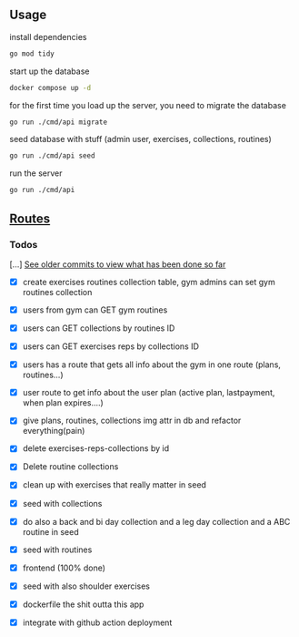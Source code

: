 ## Usage
install dependencies
``` bash
go mod tidy
```
start up the database
```bash
docker compose up -d
```
for the first time you load up the server, you need to migrate the database
```bash
go run ./cmd/api migrate
```
 seed database with stuff (admin user, exercises, collections, routines)
```bash
go run ./cmd/api seed
```
run the server
```bash
go run ./cmd/api
```
## <a href="./internal/routes/routes.go">Routes</a>

### Todos
[...] [See older commits to view what has been done so far]('https://https://github.com/xyztavo/go-gym/commits/main/')
- [x] create exercises routines collection table, gym admins can set gym routines collection
- [x] users from gym can GET gym routines 
- [x] users can GET collections by routines ID  
- [x] users can GET exercises reps by collections ID 
- [x] users has a route that gets all info about the gym in one route (plans, routines...)
- [x] user route to get info about the user plan (active plan, lastpayment, when plan expires....)
- [x] give plans, routines, collections img attr in db and refactor everything(pain)
- [x] delete exercises-reps-collections by id
- [x] Delete routine collections
- [x] clean up with exercises that really matter in seed
- [x] seed with collections 
- [x] do also a back and bi day collection and a leg day collection and a ABC routine in seed
- [x] seed with routines
- [x] frontend (100% done)
- [x] seed with also shoulder exercises
- [x] dockerfile the shit outta this app 
- [x] integrate with github action deployment

